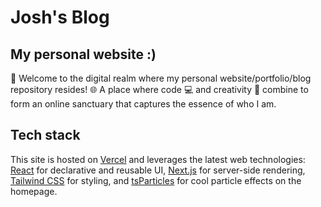 # Josh's Blog

## My personal website :)

👋 Welcome to the digital realm where my personal website/portfolio/blog repository resides! 🌐 A place where code 💻 and creativity 🎨 combine to form an online sanctuary that captures the essence of who I am.

## Tech stack

This site is hosted on [Vercel](https://vercel.com/) and leverages the latest web technologies: [React](https://react.dev/) for declarative and reusable UI, [Next.js](https://nextjs.org/) for server-side rendering, [Tailwind CSS](https://tailwindcss.com/) for styling, and [tsParticles](https://particles.js.org/) for cool particle effects on the homepage.
